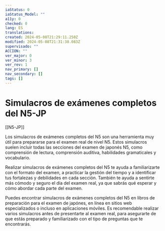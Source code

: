 ```yaml
---
iaStatus: 0
iaStatus_Model: ""
a11y: 0
checked: 0
lang: ES
translations: 
created: 2024-05-08T21:29:11.250Z
modified: 2024-05-08T21:31:38.083Z
supervisado: ""
ACCION: ""
ver_major: 0
ver_minor: 3
ver_rev: 1
nav_primary: []
nav_secondary: []
tags: []
---
```

# Simulacros de exámenes completos del N5-JP

[[N5-JP]]

Los simulacros de exámenes completos del N5 son una herramienta muy útil para prepararse para el examen real de nivel N5. Estos simulacros suelen incluir todas las secciones del examen de japonés N5, como comprensión de lectura, comprensión auditiva, habilidades gramaticales y vocabulario.

Realizar simulacros de exámenes completos del N5 te ayuda a familiarizarte con el formato del examen, a practicar la gestión del tiempo y a identificar tus fortalezas y debilidades en cada sección. También te ayuda a sentirte más cómodo y seguro el día del examen real, ya que sabrás qué esperar y cómo abordar cada parte del examen.

Puedes encontrar simulacros de exámenes completos del N5 en libros de preparación para el examen de japónes, en línea en sitios web especializados o incluso en aplicaciones móviles. Es recomendable realizar varios simulacros antes de presentarte al examen real, para asegurarte de que estás preparado y familiarizado con el tipo de preguntas que te encontrarás.
